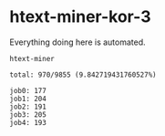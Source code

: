 # htext-miner-kor-3

Everything doing here is automated.

```
htext-miner

total: 970/9855 (9.842719431760527%)

job0: 177
job1: 204
job2: 191
job3: 205
job4: 193
```